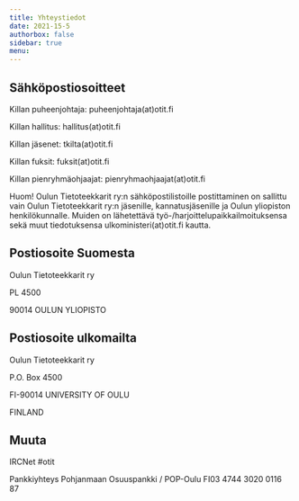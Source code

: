 ```yaml
---
title: Yhteystiedot
date: 2021-15-5
authorbox: false
sidebar: true
menu:
---
```


## Sähköpostiosoitteet

Killan puheenjohtaja: puheenjohtaja(at)otit.fi

Killan hallitus: hallitus(at)otit.fi

Killan jäsenet: tkilta(at)otit.fi

Killan fuksit: fuksit(at)otit.fi

Killan pienryhmäohjaajat: pienryhmaohjaajat(at)otit.fi

Huom! Oulun Tietoteekkarit ry:n sähköpostilistoille postittaminen on sallittu vain Oulun Tietoteekkarit ry:n jäsenille, kannatusjäsenille ja Oulun yliopiston henkilökunnalle. Muiden on lähetettävä työ-/harjoittelupaikkailmoituksensa sekä muut tiedotuksensa ulkoministeri(at)otit.fi kautta.

## Postiosoite Suomesta

Oulun Tietoteekkarit ry

PL 4500

90014 OULUN YLIOPISTO

## Postiosoite ulkomailta

Oulun Tietoteekkarit ry

P.O. Box 4500

FI-90014 UNIVERSITY OF OULU

FINLAND

## Muuta

IRCNet #otit

Pankkiyhteys Pohjanmaan Osuuspankki / POP-Oulu FI03 4744 3020 0116 87
